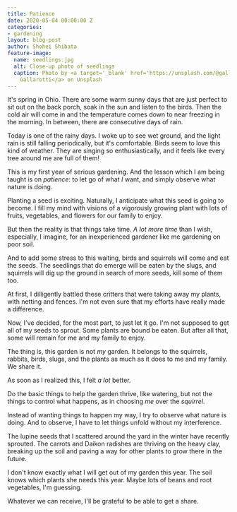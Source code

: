 ```yaml
---
title: Patience
date: 2020-05-04 00:00:00 Z
categories:
- gardening
layout: blog-post
author: Shohei Shibata
feature-image:
  name: seedlings.jpg
  alt: Close-up photo of seedlings
  caption: Photo by <a target='_blank' href='https://unsplash.com/@gallarotti?utm_source=unsplash&utm_medium=referral&utm_content=creditCopyText'>Francesco
    Gallarotti</a> on Unsplash
---
```


It's spring in Ohio. There are some warm sunny days that are just perfect to sit out on the back porch, soak in the sun and listen to the birds. Then the cold air will come in and the temperature comes down to near freezing in the morning. In between, there are consecutive days of rain.

Today is one of the rainy days. I woke up to see wet ground, and the light rain is still falling periodically, but it's comfortable. Birds seem to love this kind of weather. They are singing so enthusiastically, and it feels like every tree around me are full of them! 

This is my first year of serious gardening. And the lesson which I am being taught is on *patience*: to let go of what *I* want, and simply observe what nature is doing.

Planting a seed is exciting. Naturally, I anticipate what this seed is going to become. I fill my mind with visions of a vigorously growing plant with lots of fruits, vegetables, and flowers for our family to enjoy.

But then the reality is that things take time. *A lot more time* than I wish, especially, I imagine, for an inexperienced gardener like me gardening on poor soil.

And to add some stress to this waiting, birds and squirrels will come and eat the seeds. The seedlings that do emerge will be eaten by the slugs, and squirrels will dig up the ground in search of more seeds, kill some of them too.

At first, I dilligently battled these critters that were taking away my plants, with netting and fences. I'm not even sure that my efforts have really made a difference. 

Now, I've decided, for the most part, to just let it go. I'm not supposed to get all of my seeds to sprout. Some plants are bound be eaten. But after all that, some will remain for me and my family to enjoy. 

The thing is, this garden is not *my* garden. It belongs to the squirrels, rabbits, birds, slugs, and the plants as much as it does to me and my family. We share it.

As soon as I realized this, I felt *a lot* better. 

Do the basic things to help the garden thrive, like watering, but not the things to control what happens, as in choosing *me* over the *squirrel*.

Instead of wanting things to happen my way, I try to observe what nature is doing. And to observe, I have to let things unfold without my interference. 

The lupine seeds that I scattered around the yard in the winter have recently sprouted. The carrots and Daikon radishes are thriving on the heavy clay, breaking up the soil and paving a way for other plants to grow there in the future.

I don't know exactly what I will get out of my garden this year. The soil knows which plants she needs this year. Maybe lots of beans and root vegetables, I'm guessing. 

Whatever we can receive, I'll be grateful to be able to get a share.
